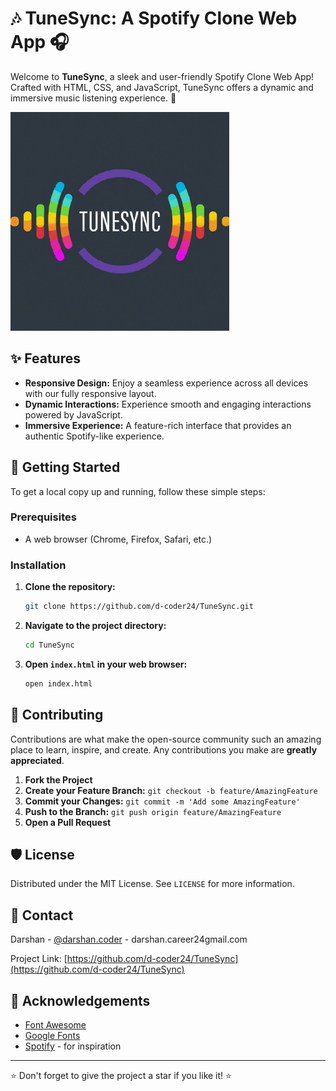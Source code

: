 # 🎶 TuneSync: A Spotify Clone Web App 🎧

Welcome to **TuneSync**, a sleek and user-friendly Spotify Clone Web App! Crafted with HTML, CSS, and JavaScript, TuneSync offers a dynamic and immersive music listening experience. 🎵

<img src="assets/TUNESYNC.jpg" alt="TuneSync Screenshot" width="350">

## ✨ Features

- **Responsive Design:** Enjoy a seamless experience across all devices with our fully responsive layout.
- **Dynamic Interactions:** Experience smooth and engaging interactions powered by JavaScript.
- **Immersive Experience:** A feature-rich interface that provides an authentic Spotify-like experience.

## 🚀 Getting Started

To get a local copy up and running, follow these simple steps:

### Prerequisites

- A web browser (Chrome, Firefox, Safari, etc.)

### Installation

1. **Clone the repository:**
    ```sh
    git clone https://github.com/d-coder24/TuneSync.git
    ```

2. **Navigate to the project directory:**
    ```sh
    cd TuneSync
    ```

3. **Open `index.html` in your web browser:**
    ```sh
    open index.html
    ```

## 🤝 Contributing

Contributions are what make the open-source community such an amazing place to learn, inspire, and create. Any contributions you make are **greatly appreciated**.

1. **Fork the Project**
2. **Create your Feature Branch:** `git checkout -b feature/AmazingFeature`
3. **Commit your Changes:** `git commit -m 'Add some AmazingFeature'`
4. **Push to the Branch:** `git push origin feature/AmazingFeature`
5. **Open a Pull Request**

## 🛡️ License

Distributed under the MIT License. See `LICENSE` for more information.

## 📧 Contact

Darshan - [@darshan.coder](https://instagram.com/darshan.coder) - darshan.career24gmail.com

Project Link: [https://github.com/d-coder24/TuneSync](https://github.com/d-coder24/TuneSync)

## 💬 Acknowledgements

- [Font Awesome](https://fontawesome.com)
- [Google Fonts](https://fonts.google.com)
- [Spotify](https://spotify.com) - for inspiration

---

⭐️ Don't forget to give the project a star if you like it! ⭐️
